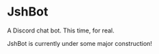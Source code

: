 # JshBot
A Discord chat bot. This time, for real.

JshBot is currently under some major construction!
